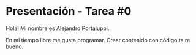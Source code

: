 # Presentación - Tarea #0

Hola! Mi nombre es Alejandro Portaluppi.

En mi tiempo libre me gusta programar. Crear contenido con código ta re bueno.
